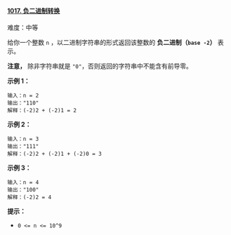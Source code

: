 ﻿#### [1017\. 负二进制转换](https://leetcode.cn/problems/convert-to-base-2/)

难度：中等

给你一个整数 `n` ，以二进制字符串的形式返回该整数的 **负二进制（`base -2`）** 表示。

**注意，** 除非字符串就是 `"0"`，否则返回的字符串中不能含有前导零。

**示例 1：**

```
输入：n = 2
输出："110"
解释：(-2)2 + (-2)1 = 2
```

**示例 2：**

```
输入：n = 3
输出："111"
解释：(-2)2 + (-2)1 + (-2)0 = 3
```

**示例 3：**

```
输入：n = 4
输出："100"
解释：(-2)2 = 4
```

**提示：**

-   `0 <= n <= 10^9`
